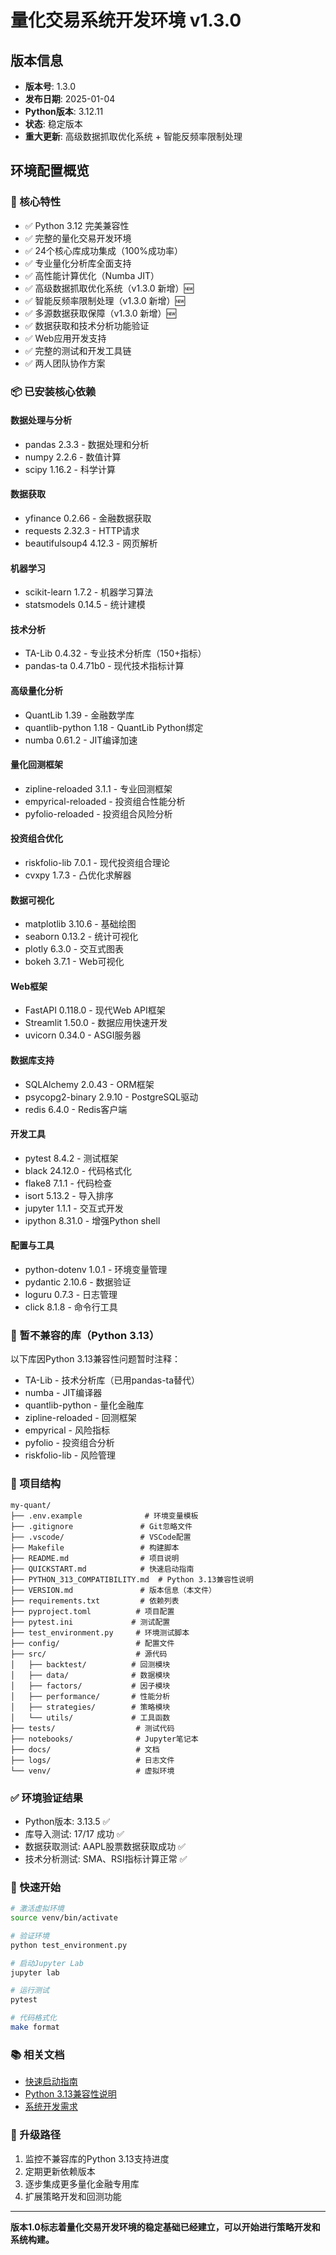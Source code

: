 # 量化交易系统开发环境 v1.3.0

## 版本信息
- **版本号**: 1.3.0
- **发布日期**: 2025-01-04
- **Python版本**: 3.12.11
- **状态**: 稳定版本
- **重大更新**: 高级数据抓取优化系统 + 智能反频率限制处理

## 环境配置概览

### 🎯 核心特性
- ✅ Python 3.12 完美兼容性
- ✅ 完整的量化交易开发环境
- ✅ 24个核心库成功集成（100%成功率）
- ✅ 专业量化分析库全面支持
- ✅ 高性能计算优化（Numba JIT）
- ✅ 高级数据抓取优化系统（v1.3.0 新增）🆕
- ✅ 智能反频率限制处理（v1.3.0 新增）🆕
- ✅ 多源数据获取保障（v1.3.0 新增）🆕
- ✅ 数据获取和技术分析功能验证
- ✅ Web应用开发支持
- ✅ 完整的测试和开发工具链
- ✅ 两人团队协作方案

### 📦 已安装核心依赖

#### 数据处理与分析
- pandas 2.3.3 - 数据处理和分析
- numpy 2.2.6 - 数值计算
- scipy 1.16.2 - 科学计算

#### 数据获取
- yfinance 0.2.66 - 金融数据获取
- requests 2.32.3 - HTTP请求
- beautifulsoup4 4.12.3 - 网页解析

#### 机器学习
- scikit-learn 1.7.2 - 机器学习算法
- statsmodels 0.14.5 - 统计建模

#### 技术分析
- TA-Lib 0.4.32 - 专业技术分析库（150+指标）
- pandas-ta 0.4.71b0 - 现代技术指标计算

#### 高级量化分析
- QuantLib 1.39 - 金融数学库
- quantlib-python 1.18 - QuantLib Python绑定
- numba 0.61.2 - JIT编译加速

#### 量化回测框架
- zipline-reloaded 3.1.1 - 专业回测框架
- empyrical-reloaded - 投资组合性能分析
- pyfolio-reloaded - 投资组合风险分析

#### 投资组合优化
- riskfolio-lib 7.0.1 - 现代投资组合理论
- cvxpy 1.7.3 - 凸优化求解器

#### 数据可视化
- matplotlib 3.10.6 - 基础绘图
- seaborn 0.13.2 - 统计可视化
- plotly 6.3.0 - 交互式图表
- bokeh 3.7.1 - Web可视化

#### Web框架
- FastAPI 0.118.0 - 现代Web API框架
- Streamlit 1.50.0 - 数据应用快速开发
- uvicorn 0.34.0 - ASGI服务器

#### 数据库支持
- SQLAlchemy 2.0.43 - ORM框架
- psycopg2-binary 2.9.10 - PostgreSQL驱动
- redis 6.4.0 - Redis客户端

#### 开发工具
- pytest 8.4.2 - 测试框架
- black 24.12.0 - 代码格式化
- flake8 7.1.1 - 代码检查
- isort 5.13.2 - 导入排序
- jupyter 1.1.1 - 交互式开发
- ipython 8.31.0 - 增强Python shell

#### 配置与工具
- python-dotenv 1.0.1 - 环境变量管理
- pydantic 2.10.6 - 数据验证
- loguru 0.7.3 - 日志管理
- click 8.1.8 - 命令行工具

### 🚫 暂不兼容的库（Python 3.13）
以下库因Python 3.13兼容性问题暂时注释：
- TA-Lib - 技术分析库（已用pandas-ta替代）
- numba - JIT编译器
- quantlib-python - 量化金融库
- zipline-reloaded - 回测框架
- empyrical - 风险指标
- pyfolio - 投资组合分析
- riskfolio-lib - 风险管理

### 📁 项目结构
```
my-quant/
├── .env.example              # 环境变量模板
├── .gitignore               # Git忽略文件
├── .vscode/                 # VSCode配置
├── Makefile                 # 构建脚本
├── README.md                # 项目说明
├── QUICKSTART.md            # 快速启动指南
├── PYTHON_313_COMPATIBILITY.md  # Python 3.13兼容性说明
├── VERSION.md               # 版本信息（本文件）
├── requirements.txt         # 依赖列表
├── pyproject.toml          # 项目配置
├── pytest.ini             # 测试配置
├── test_environment.py     # 环境测试脚本
├── config/                 # 配置文件
├── src/                    # 源代码
│   ├── backtest/          # 回测模块
│   ├── data/              # 数据模块
│   ├── factors/           # 因子模块
│   ├── performance/       # 性能分析
│   ├── strategies/        # 策略模块
│   └── utils/             # 工具函数
├── tests/                  # 测试代码
├── notebooks/              # Jupyter笔记本
├── docs/                   # 文档
├── logs/                   # 日志文件
└── venv/                   # 虚拟环境
```

### ✅ 环境验证结果
- Python版本: 3.13.5 ✅
- 库导入测试: 17/17 成功 ✅
- 数据获取测试: AAPL股票数据获取成功 ✅
- 技术分析测试: SMA、RSI指标计算正常 ✅

### 🚀 快速开始
```bash
# 激活虚拟环境
source venv/bin/activate

# 验证环境
python test_environment.py

# 启动Jupyter Lab
jupyter lab

# 运行测试
pytest

# 代码格式化
make format
```

### 📚 相关文档
- [快速启动指南](QUICKSTART.md)
- [Python 3.13兼容性说明](PYTHON_313_COMPATIBILITY.md)
- [系统开发需求](06-量化交易系统开发需求详细说明书.md)

### 🔄 升级路径
1. 监控不兼容库的Python 3.13支持进度
2. 定期更新依赖版本
3. 逐步集成更多量化金融专用库
4. 扩展策略开发和回测功能

---

**版本1.0标志着量化交易开发环境的稳定基础已经建立，可以开始进行策略开发和系统构建。**